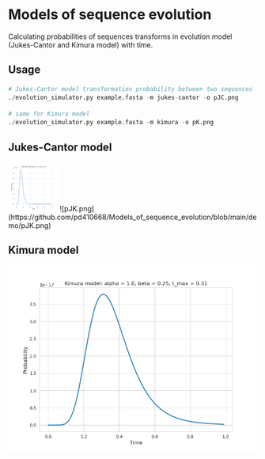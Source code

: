 # Models of sequence evolution
Calculating probabilities of sequences transforms in evolution model (Jukes-Cantor and Kimura model) with time.

## Usage
``` python
# Jukes-Cantor model transformation probability between two sequences
./evolution_simulator.py example.fasta -m jukes-cantor -o pJC.png

# same for Kimura model
./evolution_simulator.py example.fasta -m kimura -o pK.png
```

## Jukes-Cantor model
<img src="https://github.com/pd410668/Models_of_sequence_evolution/blob/main/demo/pJK.png" width="100" height="100">
![pJK.png](https://github.com/pd410668/Models_of_sequence_evolution/blob/main/demo/pJK.png)

## Kimura model
![pJK.png](https://github.com/pd410668/Models_of_sequence_evolution/blob/main/demo/pK.png)
